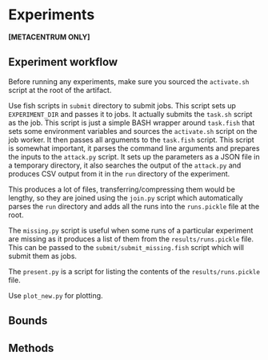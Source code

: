 # Experiments

**[METACENTRUM ONLY]**

## Experiment workflow

Before running any experiments, make sure you sourced the `activate.sh` script at the
root of the artifact.

Use fish scripts in `submit` directory to submit jobs. This script sets up `EXPERIMENT_DIR` and passes it to jobs.
It actually submits the `task.sh` script as the job. This script is just a simple BASH wrapper
around `task.fish` that sets some environment variables and sources the `activate.sh` script on
the job worker. It then passes all arguments to the `task.fish` script. This script is somewhat
important, it parses the command line arguments and prepares the inputs to the `attack.py` script.
It sets up the parameters as a JSON file in a temporary directory, it also searches the output of
the `attack.py` and produces CSV output from it in the `run` directory of the experiment.

This produces a lot of files, transferring/compressing them would be lengthy, so they are joined using the `join.py` script
which automatically parses the `run` directory and adds all the runs into the `runs.pickle` file at the root.

The `missing.py` script is useful when some runs of a particular experiment are missing as it produces
a list of them from the `results/runs.pickle` file. This can be passed to the `submit/submit_missing.fish`
script which will submit them as jobs.

The `present.py` is a script for listing the contents of the `results/runs.pickle` file.

Use `plot_new.py` for plotting.  

## Bounds

## Methods
